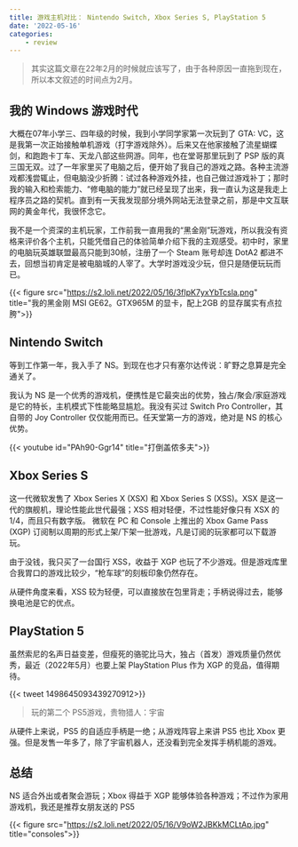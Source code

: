 ```yaml
---
title: 游戏主机对比： Nintendo Switch, Xbox Series S, PlayStation 5
date: '2022-05-16'
categories: 
    - review
---
```

> 其实这篇文章在22年2月的时候就应该写了，由于各种原因一直拖到现在，所以本文叙述的时间点为2月。

## 我的 Windows 游戏时代
大概在07年小学三、四年级的时候，我到小学同学家第一次玩到了 GTA: VC，这是我第一次正始接触单机游戏（打字游戏除外）。后来又在他家接触了流星蝴蝶剑，和跑跑卡丁车、天龙八部这些网游。同年，也在堂哥那里玩到了 PSP 版的真三国无双。过了一年家里买了电脑之后，便开始了我自己的游戏之路。各种主流游戏都浅尝辄止，但电脑没少折腾：试过各种游戏外挂，也自己做过游戏补丁；那时我的输入和检索能力、“修电脑的能力”就已经呈现了出来，我一直认为这是我走上程序员之路的契机。直到有一天我发现部分境外网站无法登录之前，那是中文互联网的黄金年代，我很怀念它。

我不是一个资深的主机玩家，工作前我一直用我的“黑金刚”玩游戏，所以我没有资格来评价各个主机，只能凭借自己的体验简单介绍下我的主观感受。初中时，家里的电脑玩英雄联盟最高只能到30帧，注册了一个 Steam 账号却连 DotA2 都进不去，回想当初肯定是被电脑城的人宰了。大学时游戏没少玩，但只是随便玩玩而已。

{{< figure src="https://s2.loli.net/2022/05/16/3fIpK7yxYbTcsla.png" title="我的黑金刚 MSI GE62。GTX965M 的显卡，配上2GB 的显存属实有点拉胯">}}

## Nintendo Switch
等到工作第一年，我入手了 NS。到现在也才只有塞尔达传说：旷野之息算是完全通关了。

我认为 NS 是一个优秀的游戏机，便携性是它最突出的优势，独占/聚会/家庭游戏是它的特长，主机模式下性能略显尴尬。我没有买过 Switch Pro Controller，其自带的 Joy Controller 仅仅能用而已。任天堂第一方的游戏，绝对是 NS 的核心优势。

{{< youtube id="PAh90-Ggr14" title="打倒盖侬多夫">}}

## Xbox Series S
这一代微软发售了 Xbox Series X (XSX) 和 Xbox Series S (XSS)。XSX 是这一代的旗舰机，理论性能此世代最强；XSS 相对轻便，不过性能好像只有 XSX 的1/4，而且只有数字版。
微软在 PC 和 Console 上推出的 Xbox Game Pass (XGP) 订阅制以周期的形式上架/下架一批游戏，凡是订阅的玩家都可以下载游玩。

由于没钱，我只买了一台国行 XSS，收益于 XGP 也玩了不少游戏。但是游戏库里合我胃口的游戏比较少，“枪车球”的刻板印象仍然存在。

从硬件角度来看，XSS 较为轻便，可以直接放在包里背走；手柄说得过去，能够换电池是它的优点。

## PlayStation 5

虽然索尼的名声日益变差，但瘦死的骆驼比马大，独占（首发）游戏质量仍然优秀，最近（2022年5月）也要上架 PlayStation Plus 作为 XGP 的竞品，值得期待。

{{< tweet 1498645093439270912>}}
>  玩的第二个 PS5游戏，贵物猎人：宇宙

从硬件上来说，PS5 的自适应手柄是一绝；从游戏阵容上来讲 PS5 也比 Xbox 更强。但是发售一年多了，除了宇宙机器人，还没看到完全发挥手柄机能的游戏。

## 总结
NS 适合外出或者聚会游玩；Xbox 得益于 XGP 能够体验各种游戏；不过作为家用游戏机，我还是推荐女朋友送的 PS5

{{< figure src="https://s2.loli.net/2022/05/16/V9oW2JBKkMCLtAp.jpg" title="consoles">}}
